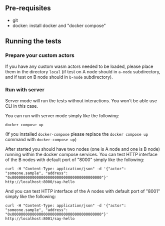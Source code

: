 
## Pre-requisites
- git
- docker: install docker and "docker compose"

## Running the tests

### Prepare your custom actors
If you have any custom wasm actors needed to be loaded, please place them in the directory `local` (if test on A node should in `a-node` subdirectory, and if test on B node should in `b-node` subdirectory).

### Run with server
Server mode will run the tests without interactions. You won't be able use CLI in this case. 

You can run with server mode simply like the following:
```
docker compose up
```
(If you installed `docker-compose` please replace the `docker compose up` command with `docker-compose up`)

After started you should have two nodes (one is A node and one is B node) running within the docker compose services. 
You can test HTTP interface of the B nodes with default port of "8000" simply like the following:
```
curl -H "Content-Type: application/json" -d '{"actor": "someone.sample", "address": "0x0000000000000000000000000000000000000000"}' http://localhost:8000/say-hello
```

And you can test HTTP interface of the A nodes with default port of "8001" simply like the following:
```
curl -H "Content-Type: application/json" -d '{"actor": "someone.sample", "address": "0x0000000000000000000000000000000000000000"}' http://localhost:8001/say-hello
```
